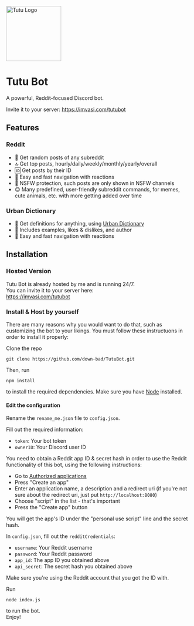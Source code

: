 <img width="150" height="150" alt="Tutu Logo" src="https://imvasi.com/images/tutu_logo_square.png">

# Tutu Bot

A powerful, Reddit-focused Discord bot.

Invite it to your server: https://imvasi.com/tutubot

## Features 

### Reddit

- 🔀 Get random posts of any subreddit
- 🔝 Get top posts, hourly/daily/weekly/monthly/yearly/overall
- 🆔 Get posts by their ID
- 💨 Easy and fast navigation with reactions
- 🔞 NSFW protection, such posts are only shown in NSFW channels
- 😌 Many predefined, user-friendly subreddit commands, for memes, cute animals, etc. with more getting added over time

### Urban Dictionary

- 🔎 Get definitions for anything, using [Urban Dictionary](https://www.urbandictionary.com/)
- 💬 Includes examples, likes & dislikes, and author
- 💨 Easy and fast navigation with reactions

## Installation

### Hosted Version

Tutu Bot is already hosted by me and is running 24/7.  
You can invite it to your server here:  
https://imvasi.com/tutubot

### Install & Host by yourself

There are many reasons why you would want to do that, such as customizing the bot to your likings.
You must follow these instructuons in order to install it properly:

Clone the repo
```
git clone https://github.com/down-bad/TutuBot.git
```
Then, run
```
npm install
```
to install the required dependencies. Make sure you have [Node](https://nodejs.org/en/) installed.

#### Edit the configuration

Rename the `rename_me.json` file to `config.json`.

Fill out the required information:
- `token`: Your bot token
- `ownerID`: Your Discord user ID

You need to obtain a Reddit app ID & secret hash in order to use the Reddit functionality of this bot, using the following instructions:
- Go to [Authorized applications](https://reddit.com/prefs/apps/)
- Press "Create an app"
- Enter an application name, a description and a redirect uri (if you're not sure about the redirect uri, just put `http://localhost:8080`)
- Choose "script" in the list - that's important
- Press the "Create app" button

You will get the app's ID under the "personal use script" line and the secret hash.  

In `config.json`, fill out the `redditCredentials`:
- `username`: Your Reddit username
- `password`: Your Reddit password
- `app_id`: The app ID you obtained above
- `api_secret`: The secret hash you obtained above

Make sure you're using the Reddit account that you got the ID with.

Run
```
node index.js
```
to run the bot.  
Enjoy!
